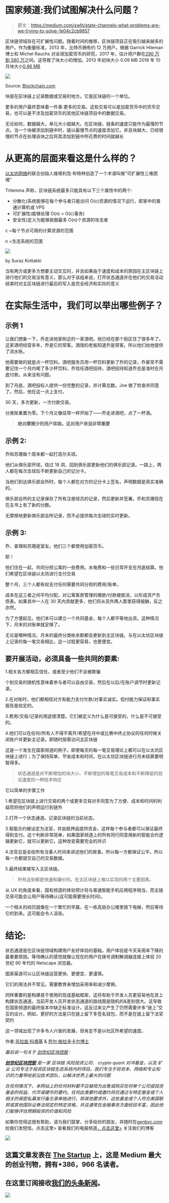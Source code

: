 # 国家频道:我们试图解决什么问题？

> 原文：<https://medium.com/swlh/state-channels-what-problems-are-we-trying-to-solve-1e04c2cb9857>

区块链领域存在可扩展性问题。随着时间的推移，区块链项目正在吸引越来越多的用户。作为衡量标准，2013 年，比特币拥有约 12 万用户。根据 Garrick Hileman 博士和 Michel Rauchs 对全球加密货币的研究，2017 年，估计用户群在[290 万到 580 万](https://www.jbs.cam.ac.uk/faculty-research/centres/alternative-finance/publications/global-cryptocurrency/#.W85qdS97F0s)之间。这导致了块大小的增加。2013 年初块大小 0.09 MB 2018 年 10 月块大小[0.96 MB](https://www.blockchain.com/charts/avg-block-size)

![](img/e7c13c17228d810bf427f3f45bcc5172.png)

Source: [Blockchain.com](https://www.blockchain.com/charts/avg-block-size)

块是在区块链上记录数据或交易的地方。它是区块链的一个单位。

更多的用户最终意味着一件事:更多的交易。这些交易可以是加密货币中的货币交易，也可以是不涉及加密货币的其他区块链项目中的数据交易。

无论如何，数据越大，单元大小就越大。在区块链，链条的速度只能作为最慢的节点。当一个块被添加到链中时，链以最慢节点的速度添加它。并且块越大，已经很慢的节点在处理该块之后将其添加到链中所花费的时间就越长

# 从更高的层面来看这是什么样的？

[以太坊网络](https://www.ethereum.org/)的联合创始人维塔利克·布特林创造了一个术语叫做“可扩展性三难困境”

Trilemma 声称，区块链系统最多只能具有以下三个属性中的两个:

*   分散化(系统能够在每个参与者只能访问 O(c)资源的情况下运行，即家中的普通计算机或 VPS
*   可扩展性(能够处理 O(n) > O(c)事务)
*   安全性(定义为能够抵御最多 O(n)个资源的攻击者

c =每个节点可用的计算资源的范围

n =生态系统的范围

![](img/e7b6f9aa3864e994b51591fcd26df6e1.png)

by Suraz Kottakki

当有两方或更多方想要主动交互时，并且如果由于速度和成本的原因在主区块链上进行他们的交易没有意义，那么对于该组来说，打开状态通道并在他们的交易活动结束时对主区块链进行最后的写入是完全经济和实际的意义

# 在实际生活中，我们可以举出哪些例子？

## 示例 1

让我们想象一下，乔走进他家附近的一家酒吧。他已经在那个街区住了很多年了。这家酒吧经营多年，乔是它的常客。酒馆的老板知道乔是常客。所以他们给他提供了流水账。

他需要做的就是点一杯饮料。酒吧服务员用一杯饮料更新了乔的记录，乔甚至不需要记住一个月内喝了多少杯饮料。乔信任酒吧招待，酒吧招待知道乔总是准时在月底付款。从来没有问题。

到了月底，酒吧投标人提供一份完整的记录，并计算总数。Joe 做了检查并同意了。然后，他在这一点上支付。

30 天，多次更新，一次付款交易。

分类账重置为零。下个月又像往常一样开始了——乔走进酒吧，点了一杯酒。

> **绝对摩擦少的用户体验。这对用户来说非常重要**

## 示例 2:

乔和苏珊每个周末都一起打高尔夫球。

他们从俱乐部开球。绕过 18 洞，回到俱乐部更新他们的俱乐部记录。一路上，两人都在每次击球后不断更新自己的记分卡。

当他们到达俱乐部会所时，每个人都在对方的记分卡上签名，声明数据是真实准确的。

俱乐部会所的主记录保存了所有注册球员的记录，然后更新并签署。乔和苏珊现在在主书上有了新的分数。

无摩擦地更新俱乐部会所记录，而不必提供每次击球的实时更新。

## 示例 3:

乔、查理和苏珊是室友。他们三个都使用加密货币。

耶！

他们住在一起，共同分担公寓的一些费用。水电费和一些日常开支在月底结算。他们希望在区块链以太坊进行支付交易

整个月，三个人都有权支付任何需要共同分担的费用/账单。

成本在这三者之间平均分配，对公寓客房管理的缴款/付款被抵消，以形成资产负债表。如果其中一人在 30 天内贡献更多，他们将从另外两人那里获得报酬，反之亦然。

为了方便起见，他们本可以建立一个共同基金，每个人都平等地出资。这种情况下，月末的对账单就足够了。

无论是哪种情况，月末的最终分类帐余额都会更新到主区块链。与在以太坊区块链上记录的每一笔交易相比，这一过程更容易，也更便宜。

## 要开展活动，必须具备一些共同的要素:

1.相关各方都相互信任，或者至少他们不会被欺骗

个别交易的随机性意味着参与者可以自由交易，然后在以后/在账户调节时更新记录。

2.在对账时，他们都相信对方有能力支付欠款/对事实诚实。偿付能力保证和事实报告是给定的。

3.费用/交易/记录的用途很清楚。它们被定义为什么是可接受的，什么是不可接受的。

4.他们可以在任何/所有人不得不离开/希望在月中或比赛中终止协议的任何时候关闭账户并更新主记录。即随时按需访问主区块链

这是一个发生在国家频道的例子。即使每天的每一笔交易理论上都可以在以太坊区块链上进行；为了保持简单、节省成本和时间，在以太坊区块链进行月末结算要明智得多。

> 状态通道是对不断增加的块大小、不断增加的每笔交易成本和不断降低的验证速度的一种技术响应

它以简单的步骤工作

1.希望在区块链上进行交易的两个或更多交易对手同意为了方便、成本和时间的利益而将他们的声明运行到链外

2.打开一个状态通道。记录区块链的当前状态。

3.智能合约被设定为法官，并由抵押品提供资金，这样每个参与者都可以保证最终得到支付。这个判断非常简单，如果国家频道上的所有同行同意用新的智能合约逻辑更新它，就可以更新它。这种改变需要完全的共识

4.法官总是会给所有当事人时间来讲述他们的故事。所以每一方都保证公平。所以每一方都提交自己的交易数据。

5.最终结果被写入主区块链。

> 所有这些都是快速和廉价的。在主区块链上难以实现的两个主要因素。

从 UX 的角度来看，国有频道的体验预计将与普通智能手机应用程序相当，而主链交易可能会让用户等待确认(这可能需要很长时间)。

一个相关的经历就像在一个繁忙的早晨，在一栋高层办公楼里按下电梯，然后等待它的到来。这可能会令人沮丧。

# 结论:

状态通道是在区块链领域构建用户友好体验的基础。用户体验是今天采用率下降的最重要原因。等待确认的感觉就像让现在的用户在拨号调制解调器连接上体验 20 世纪 90 年代的 Netscape 浏览器。

国家渠道可以让区块链运营更快、更便宜、更谨慎。

它们的用法并不常见。需要教育来增加采用率和减少摩擦。

同样重要的是构建易于使用的现成基础框架，这将有助于开发人员更容易地在其上构建状态通道。当前开发人员开发状态通道的路线图是随机的&差别很大。这导致在国家频道的最终版本中缺乏标准设计。这反过来又产生了仍然需要许多“链上”交互的设计。例如，更好的方法是只在链上留下多签名钱包，而不是在链上留下法官契约

这一领域出现了许多令人兴奋的发展，但肯定不是以社区所希望的速度。

作者:[苏拉兹·科塔基](https://www.linkedin.com/in/suraz) & [乔尔·帕拉辛卡尔博士](http://www.genbvc.com/)

*最后说一句关于* [*创世纪区块控股*](http://www.genbvc.com/) *:*

[***创世纪区块控股***](http://www.genbvc.com/) *是一家* *区块链* *风险投资公司、* *crypto* *quant 对冲基金，以及* *矿业* *公司专注于投资区块链生态系统内的项目。我们专注于将资本、网络和专业知识的力量带给前沿技术团队，以解决世界上最大的问题*

*在任何情况下，本网站上的任何材料都不应被视为出售或购买任何单个公司或投资基金的权益、代币或硬币的要约。任何此类要约或邀约将仅通过与特定基金或个人相关的保密私募发行备忘录单独进行，除其他要求外，这些基金或个人符合美国联邦或其他国际证券法规定的特定资格，并且通常在金融事务方面经验丰富，因此他们能够评估预期投资的价值和风险*

如果你觉得这很有帮助，请为我们鼓掌，分享给你的朋友，并随时在[genbvc.com](http://genbvc.com/)给我们发短信。点击这里> 查看我们的电报频道[，点击这里>](https://t.me/genesisblockholdings) 关注我们的博客

[![](img/308a8d84fb9b2fab43d66c117fcc4bb4.png)](https://medium.com/swlh)

## 这篇文章发表在 [The Startup](https://medium.com/swlh) 上，这是 Medium 最大的创业刊物，拥有+386，966 名读者。

## 在这里订阅接收[我们的头条新闻](http://growthsupply.com/the-startup-newsletter/)。

[![](img/b0164736ea17a63403e660de5dedf91a.png)](https://medium.com/swlh)
